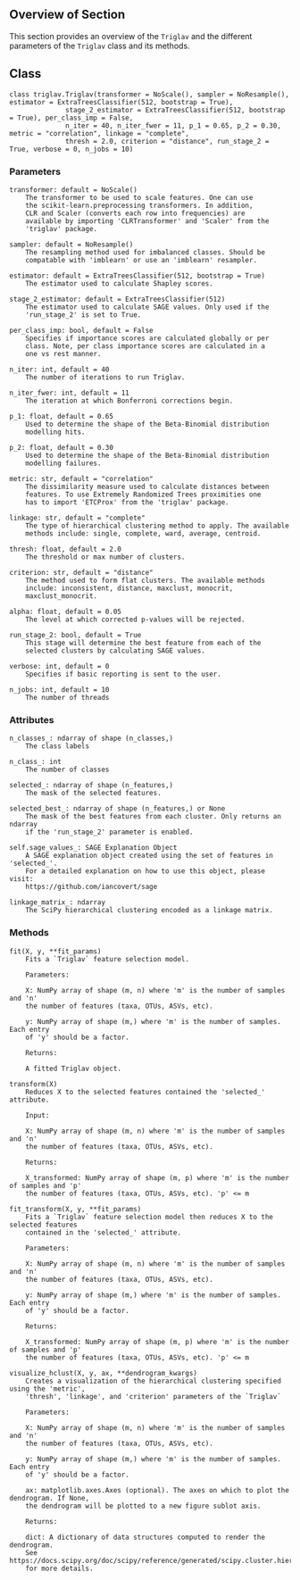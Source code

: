 ## Overview of Section

This section provides an overview of the `Triglav` and the different parameters
of the `Triglav` class and its methods.

## Class

    class triglav.Triglav(transformer = NoScale(), sampler = NoResample(), estimator = ExtraTreesClassifier(512, bootstrap = True),
                  stage_2_estimator = ExtraTreesClassifier(512, bootstrap = True), per_class_imp = False,
                  n_iter = 40, n_iter_fwer = 11, p_1 = 0.65, p_2 = 0.30, metric = "correlation", linkage = "complete",
                  thresh = 2.0, criterion = "distance", run_stage_2 = True, verbose = 0, n_jobs = 10)

### Parameters

    transformer: default = NoScale()
        The transformer to be used to scale features. One can use
        the scikit-learn.preprocessing transformers. In addition,
        CLR and Scaler (converts each row into frequencies) are
        available by importing 'CLRTransformer' and 'Scaler' from the
        'triglav' package.
	
    sampler: default = NoResample()
        The resampling method used for imbalanced classes. Should be
        compatable with 'imblearn' or use an 'imblearn' resampler.

    estimator: default = ExtraTreesClassifier(512, bootstrap = True)
        The estimator used to calculate Shapley scores.

    stage_2_estimator: default = ExtraTreesClassifier(512)
        The estimator used to calculate SAGE values. Only used if the
        'run_stage_2' is set to True.
	
    per_class_imp: bool, default = False
        Specifies if importance scores are calculated globally or per
        class. Note, per class importance scores are calculated in a
        one vs rest manner.

    n_iter: int, default = 40
        The number of iterations to run Triglav.

    n_iter_fwer: int, default = 11
        The iteration at which Bonferroni corrections begin.

    p_1: float, default = 0.65
        Used to determine the shape of the Beta-Binomial distribution
        modelling hits.

    p_2: float, default = 0.30
        Used to determine the shape of the Beta-Binomial distribution
        modelling failures.

    metric: str, default = "correlation"
        The dissimilarity measure used to calculate distances between
        features. To use Extremely Randomized Trees proximities one
        has to import 'ETCProx' from the 'triglav' package.

    linkage: str, default = "complete"
        The type of hierarchical clustering method to apply. The available
        methods include: single, complete, ward, average, centroid.

    thresh: float, default = 2.0
        The threshold or max number of clusters.

    criterion: str, default = "distance"
        The method used to form flat clusters. The available methods
        include: inconsistent, distance, maxclust, monocrit,
        maxclust_monocrit.

    alpha: float, default = 0.05
        The level at which corrected p-values will be rejected.

    run_stage_2: bool, default = True
        This stage will determine the best feature from each of the
        selected clusters by calculating SAGE values.

    verbose: int, default = 0
        Specifies if basic reporting is sent to the user.

    n_jobs: int, default = 10
        The number of threads

### Attributes

    n_classes_: ndarray of shape (n_classes,)
        The class labels

    n_class_: int
        The number of classes

    selected_: ndarray of shape (n_features,)
        The mask of the selected features.

    selected_best_: ndarray of shape (n_features,) or None
        The mask of the best features from each cluster. Only returns an ndarray
        if the 'run_stage_2' parameter is enabled.

    self.sage_values_: SAGE Explanation Object
        A SAGE explanation object created using the set of features in 'selected_'.
        For a detailed explanation on how to use this object, please visit:
        https://github.com/iancovert/sage

    linkage_matrix_: ndarray
        The SciPy hierarchical clustering encoded as a linkage matrix.

### Methods

    fit(X, y, **fit_params)
        Fits a `Triglav` feature selection model.

        Parameters:

        X: NumPy array of shape (m, n) where 'm' is the number of samples and 'n'
        the number of features (taxa, OTUs, ASVs, etc).

        y: NumPy array of shape (m,) where 'm' is the number of samples. Each entry
        of 'y' should be a factor.

        Returns:

        A fitted Triglav object.

    transform(X)
        Reduces X to the selected features contained the 'selected_' attribute.

        Input:

        X: NumPy array of shape (m, n) where 'm' is the number of samples and 'n'
        the number of features (taxa, OTUs, ASVs, etc).

        Returns:

        X_transformed: NumPy array of shape (m, p) where 'm' is the number of samples and 'p'
        the number of features (taxa, OTUs, ASVs, etc). 'p' <= m

    fit_transform(X, y, **fit_params)
        Fits a `Triglav` feature selection model then reduces X to the selected features
        contained in the 'selected_' attribute.

        Parameters:

        X: NumPy array of shape (m, n) where 'm' is the number of samples and 'n'
        the number of features (taxa, OTUs, ASVs, etc).

        y: NumPy array of shape (m,) where 'm' is the number of samples. Each entry
        of 'y' should be a factor.

        Returns:

        X_transformed: NumPy array of shape (m, p) where 'm' is the number of samples and 'p'
        the number of features (taxa, OTUs, ASVs, etc). 'p' <= m

    visualize_hclust(X, y, ax, **dendrogram_kwargs)
        Creates a visualization of the hierarchical clustering specified using the 'metric',
        'thresh', 'linkage', and 'criterion' parameters of the `Triglav`

        Parameters:

        X: NumPy array of shape (m, n) where 'm' is the number of samples and 'n'
        the number of features (taxa, OTUs, ASVs, etc).

        y: NumPy array of shape (m,) where 'm' is the number of samples. Each entry
        of 'y' should be a factor.

        ax: matplotlib.axes.Axes (optional). The axes on which to plot the dendrogram. If None,
        the dendrogram will be plotted to a new figure sublot axis.

        Returns:

        dict: A dictionary of data structures computed to render the dendrogram.
        See https://docs.scipy.org/doc/scipy/reference/generated/scipy.cluster.hierarchy.dendrogram.html
        for more details.